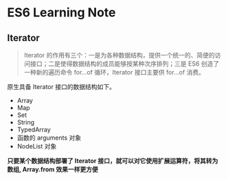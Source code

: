# ES6 Learning Note

## Iterator

> Iterator 的作用有三个：一是为各种数据结构，提供一个统一的、简便的访问接口；二是使得数据结构的成员能够按某种次序排列；三是 ES6 创造了一种新的遍历命令 for...of 循环，Iterator 接口主要供 for...of 消费。

原生具备 Iterator 接口的数据结构如下。

- Array
- Map
- Set
- String
- TypedArray
- 函数的 arguments 对象
- NodeList 对象

**只要某个数据结构部署了 Iterator 接口，就可以对它使用扩展运算符，将其转为数组, Array.from 效果一样更方便**
